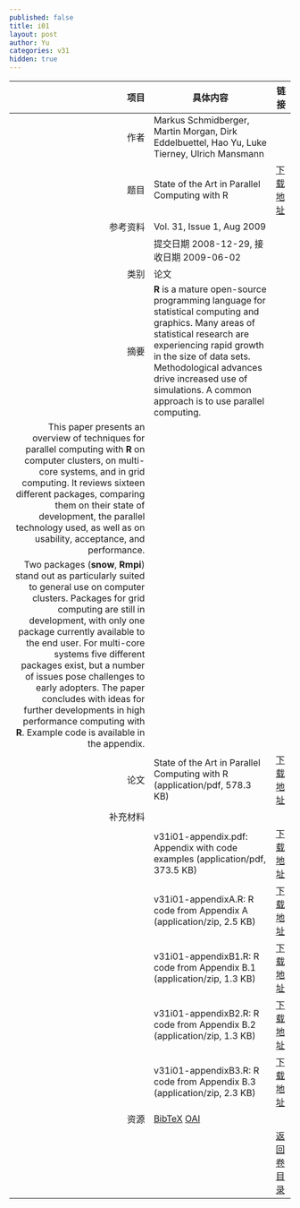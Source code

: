 ```yaml
---
published: false
title: i01
layout: post
author: Yu
categories: v31
hidden: true
---
```


| 项目 | 具体内容 | 链接 |
|---:|---|---|
| 作者 | Markus  Schmidberger, Martin Morgan, Dirk Eddelbuettel, Hao Yu, Luke Tierney, Ulrich Mansmann| |
| 题目 |State of the Art in Parallel Computing with R | [下载地址](http://www.jstatsoft.org/v31/i01/paper) |
| 参考资料 |Vol. 31, Issue 1, Aug 2009 | |
| | 提交日期 2008-12-29, 接收日期 2009-06-02| | 
| 类别 | 论文| |
| 摘要 | <b>R</b> is a mature open-source programming language for statistical computing and graphics. Many areas of statistical research are experiencing rapid growth in the size of data sets. Methodological advances drive increased use of simulations. A common approach is to use parallel computing.| |
 This paper presents an overview of techniques for parallel computing with <b>R</b> on computer clusters, on multi-core systems, and in grid computing. It reviews sixteen different packages, comparing them on their state of development, the parallel technology used, as well as on usability, acceptance, and performance.| |
 Two packages (<b>snow</b>, <b>Rmpi</b>) stand out as particularly suited to general use on computer clusters. Packages for grid computing are still in development, with only one package currently available to the end user. For multi-core systems five different packages exist, but a number of issues pose challenges to early adopters. The paper concludes with ideas for further developments in high performance computing with <b>R</b>.  Example code is available in the appendix.| |
| 论文 | State of the Art in Parallel Computing with R  (application/pdf, 578.3 KB)| [下载地址](http://www.jstatsoft.org/v31/i01/paper) |
| 补充材料 | | |
| |v31i01-appendix.pdf: Appendix with code examples  (application/pdf, 373.5 KB)|  [下载地址](http://www.jstatsoft.org/v31/i01/supp/1) |
| |v31i01-appendixA.R:  R code from Appendix A  (application/zip, 2.5 KB)|  [下载地址](http://www.jstatsoft.org/v31/i01/supp/2) |
| |v31i01-appendixB1.R: R code from Appendix B.1  (application/zip, 1.3 KB)|  [下载地址](http://www.jstatsoft.org/v31/i01/supp/3) |
| |v31i01-appendixB2.R: R code from Appendix B.2  (application/zip, 1.3 KB)|  [下载地址](http://www.jstatsoft.org/v31/i01/supp/4) |
| |v31i01-appendixB3.R: R code from Appendix B.3  (application/zip, 2.3 KB)|  [下载地址](http://www.jstatsoft.org/v31/i01/supp/5) |
| 资源 | [BibTeX](http://www.jstatsoft.org/v31/i01/bibtex) [OAI](http://www.jstatsoft.org/oai?verb=GetRecord&identifier=oai.jstatsoft/v31/i01&prefix=oai_dc)| |
| |  | [返回卷目录]({{site.baseurl}}/volume/v31.html) |